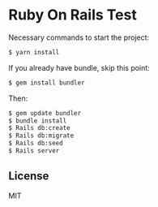 # Ruby On Rails Test
Necessary commands to start the project:

```sh
$ yarn install
```
If you already have bundle, skip this point: 
```sh
$ gem install bundler
```
Then:
```sh
$ gem update bundler
$ bundle install
$ Rails db:create
$ Rails db:migrate
$ Rails db:seed
$ Rails server
```

License
----

MIT


